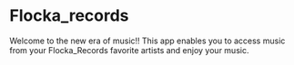 # Flocka_records

Welcome to the new era of music!!
This app enables you to access music from your Flocka_Records favorite artists and enjoy your music.

